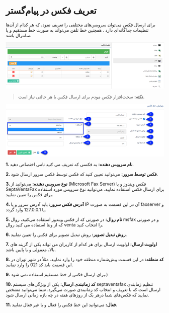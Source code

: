 # تعریف فکس در پیام‌گستر

برای ارسال فکس می‌توان سرویس‌های مختلفی را تعریف نمود، که هر کدام از آن‌ها تنظیمات جداگانه‌ای دارد . همچنین خط تلفن می‌تواند به صورت خط مستقیم و یا سانترال  باشد. 

![](Fax1.png)

> **نکته:** سخت‌افزار فکس مودم برای ارسال فکس با هر حالتی نیاز است.


![](Fax2.png)

**1. نام سرویس دهنده:** به فکسی که تعریف می کنید نامی اختصاص دهید.

**2. فکس توسط سرور:** می‌توانید تعیین کنید که فکس توسط فکس سرور ارسال شود.

**3. نوع سرویس دهنده:** می‌توانید از (Microsoft Fax Server) فکس ویندوز و یا SeptaVentaFax برای ارسال فکس استفاده نمایید.  می‌توانید نوع سرویس مورد استفاده برای فکس را تعیین نمایید.

**4. آدرس فکس سرور:** باید آدرس سرور و یا IP  آن در این قسمت به صورت faxserver و یا 127.0.0.1 وارد گردد.

**5. نام روال:** در صورتی که از فکس ویندوز استفاده می‌کنید، روال msfax و در صورتی که از ونتا استفاده می کنید روال venta را انتخاب کنید.

**6. روش تبدیل تصویر:** روش تبدیل تصویر برای فکس را تعیین نمایید.

**7. اولویت ارسال:** اولویت ارسال برای هر کدام از کاربران می تواند یکی از گزینه های بالا، معمولی و یا پایین باشد.

**8. کد منطقه:** در این قسمت پیش‌شماره منطقه خود را وارد نمایید. مثلاً در شهر تهران در این قسمت باید کد 021 را وارد نمایید.

**9.** برای ارسال فکس از خط مستقیم استفاده نمی شود.)

**10. کد زمانبندی ارسال:** یکی از ویژگی‌های سیستم  septaventafax تنظیم زمابندی ارسال است که با تعریف و انتخاب کد زمانبندی صورت می‌گیرد. شما می‌توانید مشخص نمایید که فکس‌های شما درهر یک از روزهای هفته در چه بازه زمانی ارسال شود. 

**11. فعال:** می‌توانید این خط فکس را فعال و یا غیر فعال نمایید.
